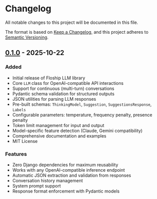 # Changelog

All notable changes to this project will be documented in this file.

The format is based on [Keep a Changelog](https://keepachangelog.com/en/1.0.0/),
and this project adheres to [Semantic Versioning](https://semver.org/spec/v2.0.0.html).

## [0.1.0] - 2025-10-22

### Added
- Initial release of Floship LLM library
- Core `LLM` class for OpenAI-compatible API interactions
- Support for continuous (multi-turn) conversations
- Pydantic schema validation for structured outputs
- JSON utilities for parsing LLM responses
- Pre-built schemas: `ThinkingModel`, `Suggestion`, `SuggestionsResponse`, `Labels`
- Configurable parameters: temperature, frequency penalty, presence penalty
- Token limit management for input and output
- Model-specific feature detection (Claude, Gemini compatibility)
- Comprehensive documentation and examples
- MIT License

### Features
- Zero Django dependencies for maximum reusability
- Works with any OpenAI-compatible inference endpoint
- Automatic JSON extraction and validation from responses
- Conversation history management
- System prompt support
- Response format enforcement with Pydantic models

[0.1.0]: https://github.com/Floship/floship-llm/releases/tag/v0.1.0

